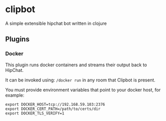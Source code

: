 # clipbot

A simple extensible hipchat bot written in clojure

## Plugins

### Docker

This plugin runs docker containers and streams their output back to HipChat.

It can be invoked using: `/docker run` in any room that Clipbot is present.

You must provide environment variables that point to your docker host, for example:

```
export DOCKER_HOST=tcp://192.168.59.103:2376
export DOCKER_CERT_PATH=/path/to/certs/dir
export DOCKER_TLS_VERIFY=1
```
